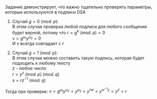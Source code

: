 Задание демонстрирует, что важно тщательно проверять параметры, которые используются в подписи DSA

1. Случай $g = 0 \pmod p$:    
В этом случае проверка любой подписи для любого сообщения будет верной, потому что
$r = g ^ k \pmod p = 0$  
$v = g^{u_1} y^{u_2} = 0$  
И $v$ всегда совпадает с $r$  


2. Случай $g = 1 \pmod p$:  
В этом случае можно составить такую подпись, которая будет подходить к любому тексту  
$z$ - любое число  
$r = y ^ z \pmod p \pmod q$  
$s = r z^{-1} \pmod q$ 

Тогда при проверке:
$v = g^{u_1} y^{u_2} = y^{u_2} = y^{rw} = y^{rr^{-1}z} = y^z = r$  

